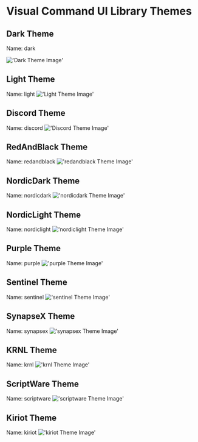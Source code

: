 # Visual Command UI Library Themes

## Dark Theme
Name: dark

!['Dark Theme Image'](Images/dark.png 'Dark Theme')

## Light Theme
Name: light
!['Light Theme Image'](Images/light.png 'Light Theme')

## Discord Theme
Name: discord
!['Discord Theme Image'](Images/discord.png 'Discord Theme')

## RedAndBlack Theme
Name: redandblack
!['redandblack Theme Image'](Images/redandblack.png 'redandblack Theme')

## NordicDark Theme
Name: nordicdark
!['nordicdark Theme Image'](Images/nordicdark.png 'nordicdark Theme')

## NordicLight Theme
Name: nordiclight
!['nordiclight Theme Image'](Images/nordiclight.png 'nordiclight Theme')

## Purple Theme
Name: purple
!['purple Theme Image'](Images/purple.png 'purple Theme')

## Sentinel Theme
Name: sentinel
!['sentinel Theme Image'](Images/sentinel.png 'sentinel Theme')

## SynapseX Theme
Name: synapsex
!['synapsex Theme Image'](Images/synapsex.png 'synapsex Theme')

## KRNL Theme
Name: krnl
!['krnl Theme Image'](Images/krnl.png 'krnl Theme')

## ScriptWare Theme
Name: scriptware
!['scriptware Theme Image'](Images/scriptware.png 'scriptware Theme')

## Kiriot Theme
Name: kiriot
!['kiriot Theme Image'](Images/kiriot.png 'kiriot Theme')